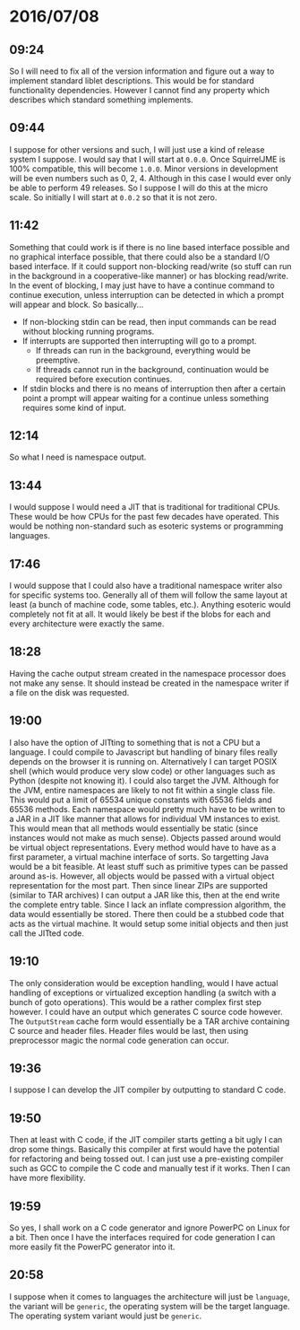 # 2016/07/08

## 09:24

So I will need to fix all of the version information and figure out a way to
implement standard liblet descriptions. This would be for standard
functionality dependencies. However I cannot find any property which describes
which standard something implements.

## 09:44

I suppose for other versions and such, I will just use a kind of release
system I suppose. I would say that I will start at `0.0.0`. Once SquirrelJME
is 100% compatible, this will become `1.0.0`. Minor versions in development
will be even numbers such as 0, 2, 4. Although in this case I would ever only
be able to perform 49 releases. So I suppose I will do this at the micro
scale. So initially I will start at `0.0.2` so that it is not zero.

## 11:42

Something that could work is if there is no line based interface possible and
no graphical interface possible, that there could also be a standard I/O
based interface. If it could support non-blocking read/write (so stuff can run
in the background in a cooperative-like manner) or has blocking read/write. In
the event of blocking, I may just have to have a continue command to continue
execution, unless interruption can be detected in which a prompt will appear
and block. So basically...

 * If non-blocking stdin can be read, then input commands can be read without
   blocking running programs.
 * If interrupts are supported then interrupting will go to a prompt.
   * If threads can run in the background, everything would be preemptive.
   * If threads cannot run in the background, continuation would be required
     before execution continues.
 * If stdin blocks and there is no means of interruption then after a certain
   point a prompt will appear waiting for a continue unless something
   requires some kind of input.

## 12:14

So what I need is namespace output.

## 13:44

I would suppose I would need a JIT that is traditional for traditional CPUs.
These would be how CPUs for the past few decades have operated. This would be
nothing non-standard such as esoteric systems or programming languages.

## 17:46

I would suppose that I could also have a traditional namespace writer also for
specific systems too. Generally all of them will follow the same layout at
least (a bunch of machine code, some tables, etc.). Anything esoteric would
completely not fit at all. It would likely be best if the blobs for each and
every architecture were exactly the same.

## 18:28

Having the cache output stream created in the namespace processor does not
make any sense. It should instead be created in the namespace writer if a file
on the disk was requested.

## 19:00

I also have the option of JITting to something that is not a CPU but a
language. I could compile to Javascript but handling of binary files really
depends on the browser it is running on. Alternatively I can target POSIX
shell (which would produce very slow code) or other languages such as Python
(despite not knowing it). I could also target the JVM. Although for the JVM,
entire namespaces are likely to not fit within a single class file. This
would put a limit of 65534 unique constants with 65536 fields and 65536
methods. Each namespace would pretty much have to be written to a JAR in a JIT
like manner that allows for individual VM instances to exist. This would mean
that all methods would essentially be static (since instances would not
make as much sense). Objects passed around would be virtual object
representations. Every method would have to have as a first parameter, a
virtual machine interface of sorts. So targetting Java would be a bit
feasible. At least stuff such as primitive types can be passed around
as-is. However, all objects would be passed with a virtual object
representation for the most part. Then since linear ZIPs are supported (similar
to TAR archives) I can output a JAR like this, then at the end write the
complete entry table. Since I lack an inflate compression algorithm, the data
would essentially be stored. There then could be a stubbed code that acts as
the virtual machine. It would setup some initial objects and then just call the
JITted code.

## 19:10

The only consideration would be exception handling, would I have actual
handling of exceptions or virtualized exception handling (a switch with a bunch
of goto operations). This would be a rather complex first step however. I could
have an output which generates C source code however. The `OutputStream` cache
form would essentially be a TAR archive containing C source and header files.
Header files would be last, then using preprocessor magic the normal code
generation can occur.

## 19:36

I suppose I can develop the JIT compiler by outputting to standard C code.

## 19:50

Then at least with C code, if the JIT compiler starts getting a bit ugly I
can drop some things. Basically this compiler at first would have the potential
for refactoring and being tossed out. I can just use a pre-existing compiler
such as GCC to compile the C code and manually test if it works. Then I can
have more flexibility.

## 19:59

So yes, I shall work on a C code generator and ignore PowerPC on Linux for
a bit. Then once I have the interfaces required for code generation I can more
easily fit the PowerPC generator into it.

## 20:58

I suppose when it comes to languages the architecture will just be `language`,
the variant will be `generic`, the operating system will be the target
language. The operating system variant would just be `generic`.

